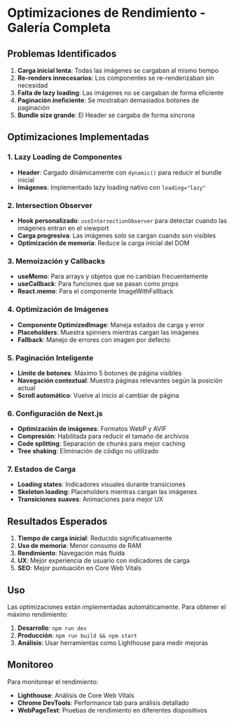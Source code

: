 # Optimizaciones de Rendimiento - Galería Completa

## Problemas Identificados

1. **Carga inicial lenta**: Todas las imágenes se cargaban al mismo tiempo
2. **Re-renders innecesarios**: Los componentes se re-renderizaban sin necesidad
3. **Falta de lazy loading**: Las imágenes no se cargaban de forma eficiente
4. **Paginación ineficiente**: Se mostraban demasiados botones de paginación
5. **Bundle size grande**: El Header se cargaba de forma síncrona

## Optimizaciones Implementadas

### 1. Lazy Loading de Componentes
- **Header**: Cargado dinámicamente con `dynamic()` para reducir el bundle inicial
- **Imágenes**: Implementado lazy loading nativo con `loading="lazy"`

### 2. Intersection Observer
- **Hook personalizado**: `useIntersectionObserver` para detectar cuando las imágenes entran en el viewport
- **Carga progresiva**: Las imágenes solo se cargan cuando son visibles
- **Optimización de memoria**: Reduce la carga inicial del DOM

### 3. Memoización y Callbacks
- **useMemo**: Para arrays y objetos que no cambian frecuentemente
- **useCallback**: Para funciones que se pasan como props
- **React.memo**: Para el componente ImageWithFallback

### 4. Optimización de Imágenes
- **Componente OptimizedImage**: Maneja estados de carga y error
- **Placeholders**: Muestra spinners mientras cargan las imágenes
- **Fallback**: Manejo de errores con imagen por defecto

### 5. Paginación Inteligente
- **Límite de botones**: Máximo 5 botones de página visibles
- **Navegación contextual**: Muestra páginas relevantes según la posición actual
- **Scroll automático**: Vuelve al inicio al cambiar de página

### 6. Configuración de Next.js
- **Optimización de imágenes**: Formatos WebP y AVIF
- **Compresión**: Habilitada para reducir el tamaño de archivos
- **Code splitting**: Separación de chunks para mejor caching
- **Tree shaking**: Eliminación de código no utilizado

### 7. Estados de Carga
- **Loading states**: Indicadores visuales durante transiciones
- **Skeleton loading**: Placeholders mientras cargan las imágenes
- **Transiciones suaves**: Animaciones para mejor UX

## Resultados Esperados

1. **Tiempo de carga inicial**: Reducido significativamente
2. **Uso de memoria**: Menor consumo de RAM
3. **Rendimiento**: Navegación más fluida
4. **UX**: Mejor experiencia de usuario con indicadores de carga
5. **SEO**: Mejor puntuación en Core Web Vitals

## Uso

Las optimizaciones están implementadas automáticamente. Para obtener el máximo rendimiento:

1. **Desarrollo**: `npm run dev`
2. **Producción**: `npm run build && npm start`
3. **Análisis**: Usar herramientas como Lighthouse para medir mejoras

## Monitoreo

Para monitorear el rendimiento:

- **Lighthouse**: Análisis de Core Web Vitals
- **Chrome DevTools**: Performance tab para análisis detallado
- **WebPageTest**: Pruebas de rendimiento en diferentes dispositivos
